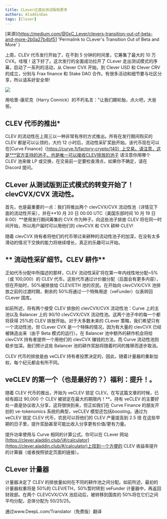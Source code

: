 ```yaml
---
title: CLever过渡出测试版和更多
authors: AladdinDao
tags: [Clever]
---
```


[来源](https://medium.com/@0xC_Lever/clevers-transition-out-of-beta-and-more-2b0a27b4bf51 'Permalink to CLever's Transition Out of Beta and More' )

上周，CLEV 代币发行开始了，在不到 5 分钟的时间里，它筹集了最大的 10 万 CVX。哇哦！这下好了。这次发行的全面成功拉开了 CLever 走出测试模式的序幕，启动了一系列的活动，从 Clever CVX 开始，到 Clever USD 和 Clever CRV 的成立，分别与 Frax finance 和 Stake DAO 合作。有很多活动和细节要与社区分享，所以请系好安全带!

![](https://miro.medium.com/max/1400/0*oF4pfwz0BXhnNxD1.jpg)

用哈里-康尼克（Harry Connick）的不朽名言："让我们踢轮胎，点火吧，大爸爸。

## **CLEV 代币的推出\***

CLEV 的流动性在上周三以一种非常有序的方式推出。所有在发行期间购买的 CLEV 都是可以认领的，大约 12 小时后，流动性采矿奖励开始。该代币现在可以在[Curve Finance]（https://curve.fi/factory-crypto/140）上交易。请注意，这是***官方支持的池子，也是唯一可以接收CLEV排放的池子 请注意你用哪个 CLEV 池来做 LP 或交换，在交易前一定要检查滑点，如果你不确定，请在 Discord 提问。

## **CLever 从测试版到正式模式的转变开始了！clevCVX/CVX 流动性**。

首先，也是最重要的一点：我们将推出两个 clevCVX/CVX 流动性池（详情见下面的流动性开采），并在**10 月 20 日 00:00 UTC（美国东部时间 10 月 19 日 8:00）**使用发行期间筹集的 CVX 作为种子。向这些池子排放 CLEV 将在同一时间开始，所以用户届时可以用他们的 clevCVX 和 CVX 耕种 CLEV!

随着 clevCVX 持有者将他们的代币带过来耕种的流动性池子的加深，在没有太多滑动的情况下交换的能力将继续增长，真正的乐趣可以开始。

## ** 流动性采矿细节。CLEV 耕作**

正如代币分配中所描述的那样，CLEV 流动性采矿将在第一年内线性地分配~5%（或 100,000）的 CLEV 代币。这些代币通过计价器分配（后面会有更多内容），但在开始时，50%被排放给 CLEV/ETH 池的农民。在开始向 clevCVX/CVX 池排放之前的过渡时期，剩余的 50%将通过一个特殊用途（veFunder）仪表转回 CLever 国库。

如前所述，将有两个接受 CLEV 排放的 clevCVX/CVX 流动性池：Curve 上的主池以及 Balancer 上的 90/10 clevCVX/CVX 流动性池。这两个池子中的每一个都将获得 25%的 CLEV 排放开始。对于大多数未来的 CLever 策略，我们希望只有一个流动性池，但 CLever CVX 是一个特殊的情况，因为有大量的 clevCVX 已经被铸造出来（由于 Beta 模式的运行）。在 Balancer 池中额外的耕作机会将给 clevCVX 持有者提供一个用他们的 clevCVX 赚钱的方法，而 Curve 流动性池则稳步加深。我们预计这些 Balancer 池的耕作奖励将随着时间的推移而逐步取消。

CLEV 代币的排放是由 veCLEV 持有者投票决定的，因此，随着计量器的重新加权，每个纪元都会有所不同。

## **veCLEV 的第一个（也是最好的？）福利：提升！**。

随着 CLEV 代币的推出，开始为 veCLEV 锁定 CLEV。在写这篇文章的时候，已经有超过 90,000 个 CLEV 被锁定在最大的期限内！\*\*。持有 veCLEV 的主要好处一直是协议收入分享，这将很快到来，但正如我们在 Curve Finance 的朋友开创的 ve-tokenomics 系统的典型，veCLEV 模型还包括*boosting*。通过为 veCLEV 锁定 CLEV 代币，农民可以将他们的 CLEV 产量提高到 2.5 倍 在这些早期的日子里，提升奖励甚至可能比收入分享更有价值/更有力量。

提升功率使用与 Curve 相同的计算公式。你可以在 CLever 网站[https://clever.aladdin.club/\#/calculator](https://clever.aladdin.club/#/calculator)上找到一个方便的 CLEV 收益率提升的计算器（或者按照锁定页面的链接）。

## **CLever 计量器**

计量器决定了 CLEV 的排放量如何在不同的耕作池之间分配。如前所述，最初的计量器权重将是 50%的 CLEV/ETH，50%暂时转到 veFunder 计量器中，再返回财政部。在两个 CLEVCVX/CVX 池启动后，被转移到国库的 50%将在它们之间平均分配，总体分配为 50/25/25。

通过www.DeepL.com/Translator（免费版）翻译
